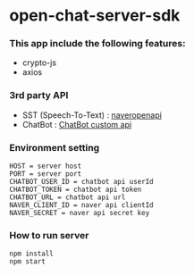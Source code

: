 # open-chat-server-sdk

### This app include the following features:
- crypto-js
- axios

### 3rd party API
- SST (Speech-To-Text) : [naveropenapi](https://apidocs.ncloud.com/ko/ai-naver/clova_speech_recognition/stt/)
- ChatBot : [ChatBot custom api](http://docs.ncloud.com/ko/chatbot/chatbot-3-7.html)


### Environment setting
```
HOST = server host
PORT = server port
CHATBOT_USER_ID = chatbot api userId
CHATBOT_TOKEN = chatbot api token
CHATBOT_URL = chatbot api url
NAVER_CLIENT_ID = naver api clientId
NAVER_SECRET = naver api secret key
```

### How to run server
```
npm install
npm start
```
